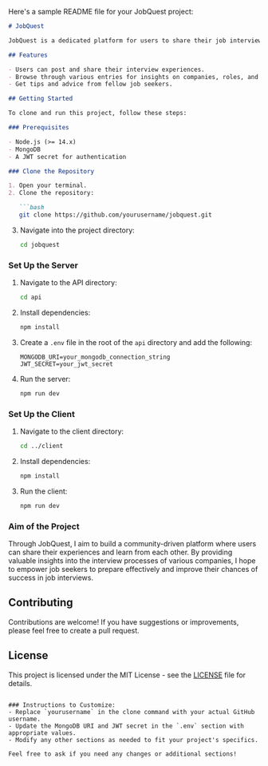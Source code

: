Here's a sample README file for your JobQuest project:

```markdown
# JobQuest

JobQuest is a dedicated platform for users to share their job interview experiences, empowering job seekers with valuable insights and knowledge. Our mission is to create a supportive community where individuals can learn from one another and enhance their interview preparation.

## Features

- Users can post and share their interview experiences.
- Browse through various entries for insights on companies, roles, and interview processes.
- Get tips and advice from fellow job seekers.

## Getting Started

To clone and run this project, follow these steps:

### Prerequisites

- Node.js (>= 14.x)
- MongoDB
- A JWT secret for authentication

### Clone the Repository

1. Open your terminal.
2. Clone the repository:

   ```bash
   git clone https://github.com/yourusername/jobquest.git
   ```

3. Navigate into the project directory:

   ```bash
   cd jobquest
   ```

### Set Up the Server

1. Navigate to the API directory:

   ```bash
   cd api
   ```

2. Install dependencies:

   ```bash
   npm install
   ```

3. Create a `.env` file in the root of the `api` directory and add the following:

   ```env
   MONGODB_URI=your_mongodb_connection_string
   JWT_SECRET=your_jwt_secret
   ```

4. Run the server:

   ```bash
   npm run dev
   ```

### Set Up the Client

1. Navigate to the client directory:

   ```bash
   cd ../client
   ```

2. Install dependencies:

   ```bash
   npm install
   ```

3. Run the client:

   ```bash
   npm run dev
   ```

### Aim of the Project

Through JobQuest, I aim to build a community-driven platform where users can share their experiences and learn from each other. By providing valuable insights into the interview processes of various companies, I hope to empower job seekers to prepare effectively and improve their chances of success in job interviews.

## Contributing

Contributions are welcome! If you have suggestions or improvements, please feel free to create a pull request.

## License

This project is licensed under the MIT License - see the [LICENSE](LICENSE) file for details.
```

### Instructions to Customize:
- Replace `yourusername` in the clone command with your actual GitHub username.
- Update the MongoDB URI and JWT secret in the `.env` section with appropriate values.
- Modify any other sections as needed to fit your project's specifics. 

Feel free to ask if you need any changes or additional sections!